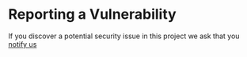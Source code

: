 # Reporting a Vulnerability

If you discover a potential security issue in this project we ask that you [notify us](https://github.com/ivankatliarchuk/.github/issues/new)
